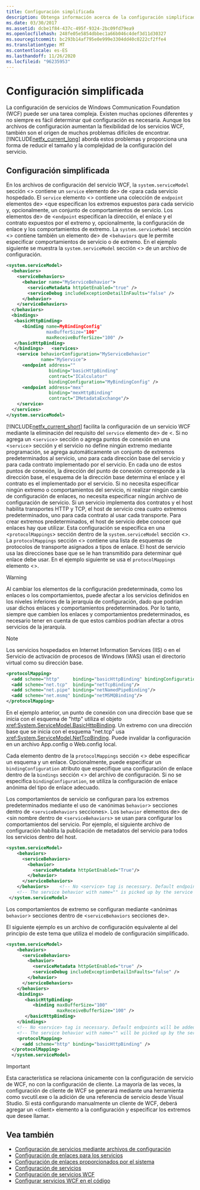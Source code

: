 ```yaml
---
title: Configuración simplificada
description: Obtenga información acerca de la configuración simplificada de los servicios WCF. .NET Framework 4.6.1 proporciona una manera de reducir el tamaño y la complejidad de la configuración del servicio.
ms.date: 03/30/2017
ms.assetid: dcbe1f84-437c-495f-9324-2bc09fd79ea9
ms.openlocfilehash: 248fe05e5854dbbec1a66b046c4def3d11d30327
ms.sourcegitcommit: bc293b14af795e0e999e3304dd40c0222cf2ffe4
ms.translationtype: MT
ms.contentlocale: es-ES
ms.lasthandoff: 11/26/2020
ms.locfileid: "96235953"
---
```

# <a name="simplified-configuration"></a>Configuración simplificada

La configuración de servicios de Windows Communication Foundation (WCF) puede ser una tarea compleja. Existen muchas opciones diferentes y no siempre es fácil determinar qué configuración es necesaria. Aunque los archivos de configuración aumentan la flexibilidad de los servicios WCF, también son el origen de muchos problemas difíciles de encontrar. [!INCLUDE[netfx_current_long](../../../includes/netfx-current-long-md.md)] aborda estos problemas y proporciona una forma de reducir el tamaño y la complejidad de la configuración del servicio.  
  
## <a name="simplified-configuration"></a>Configuración simplificada  

 En los archivos de configuración del servicio WCF, la `system.serviceModel` sección <> contiene un `service` elemento de> de <para cada servicio hospedado. El `service` elemento <> contiene una colección de `endpoint` elementos de> <que especifican los extremos expuestos para cada servicio y, opcionalmente, un conjunto de comportamientos de servicio. Los elementos de> de <`endpoint` especifican la dirección, el enlace y el contrato expuestos por el extremo y, opcionalmente, la configuración de enlace y los comportamientos de extremo. La `system.serviceModel` sección <> contiene también un elemento de> de <`behaviors` que le permite especificar comportamientos de servicio o de extremo. En el ejemplo siguiente se muestra la `system.serviceModel` sección <> de un archivo de configuración.  
  
```xml  
<system.serviceModel>  
  <behaviors>  
    <serviceBehaviors>  
      <behavior name="MyServiceBehavior">  
        <serviceMetadata httpGetEnabled="true" />  
        <serviceDebug includeExceptionDetailInFaults="false" />  
      </behavior>  
    </serviceBehaviors>  
  </behaviors>  
  <bindings>  
   <basicHttpBinding>  
      <binding name=MyBindingConfig"  
               maxBufferSize="100"  
               maxReceiveBufferSize="100" />  
   </basicHttpBinding>  
   </bindings>   <services>  
    <service behaviorConfiguration="MyServiceBehavior"  
             name="MyService">  
      <endpoint address=""  
                binding="basicHttpBinding"  
                contract="ICalculator"  
                bindingConfiguration="MyBindingConfig" />  
      <endpoint address="mex"  
                binding="mexHttpBinding"  
                contract="IMetadataExchange"/>  
    </service>  
  </services>  
</system.serviceModel>  
```  
  
 [!INCLUDE[netfx_current_short](../../../includes/netfx-current-short-md.md)] facilita la configuración de un servicio WCF mediante la eliminación del requisito del `service` elemento de> de <. Si no agrega un <`service`> sección o agrega puntos de conexión en una <`service`> sección y el servicio no define ningún extremo mediante programación, se agrega automáticamente un conjunto de extremos predeterminados al servicio, uno para cada dirección base del servicio y para cada contrato implementado por el servicio. En cada uno de estos puntos de conexión, la dirección del punto de conexión corresponde a la dirección base, el esquema de la dirección base determina el enlace y el contrato es el implementado por el servicio. Si no necesita especificar ningún extremo o comportamientos del servicio, ni realizar ningún cambio de configuración de enlaces, no necesita especificar ningún archivo de configuración de servicio. Si un servicio implementa dos contratos y el host habilita transportes HTTP y TCP, el host de servicio crea cuatro extremos predeterminados, uno para cada contrato al usar cada transporte. Para crear extremos predeterminados, el host de servicio debe conocer qué enlaces hay que utilizar. Esta configuración se especifica en una <`protocolMappings`> sección dentro de la `system.serviceModel` sección <>. La `protocolMappings` sección <> contiene una lista de esquemas de protocolos de transporte asignados a tipos de enlace. El host de servicio usa las direcciones base que se le han transmitido para determinar qué enlace debe usar. En el ejemplo siguiente se usa el `protocolMappings` elemento <>.  
  
> [!WARNING]
> Al cambiar los elementos de la configuración predeterminada, como los enlaces o los comportamientos, puede afectar a los servicios definidos en los niveles inferiores de la jerarquía de configuración, dado que podrían usar dichos enlaces y comportamientos predeterminados. Por lo tanto, siempre que cambien los enlaces y comportamientos predeterminados, es necesario tener en cuenta de que estos cambios podrían afectar a otros servicios de la jerarquía.  
  
> [!NOTE]
> Los servicios hospedados en Internet Information Services (IIS) o en el Servicio de activación de procesos de Windows (WAS) usan el directorio virtual como su dirección base.  
  
```xml  
<protocolMapping>  
  <add scheme="http"     binding="basicHttpBinding" bindingConfiguration="MyBindingConfiguration"/>  
  <add scheme="net.tcp"  binding="netTcpBinding"/>  
  <add scheme="net.pipe" binding="netNamedPipeBinding"/>  
  <add scheme="net.msmq" binding="netMSMQBinding"/>  
</protocolMapping>  
```  
  
 En el ejemplo anterior, un punto de conexión con una dirección base que se inicia con el esquema de "http" utiliza el objeto <xref:System.ServiceModel.BasicHttpBinding>. Un extremo con una dirección base que se inicia con el esquema "net.tcp" usa <xref:System.ServiceModel.NetTcpBinding>. Puede invalidar la configuración en un archivo App.config o Web.config local.  
  
 Cada elemento dentro de la `protocolMappings` sección <> debe especificar un esquema y un enlace. Opcionalmente, puede especificar un `bindingConfiguration` atributo que especifique una configuración de enlace dentro de la `bindings` sección <> del archivo de configuración. Si no se especifica `bindingConfiguration`, se utiliza la configuración de enlace anónima del tipo de enlace adecuado.  
  
 Los comportamientos de servicio se configuran para los extremos predeterminados mediante el uso de <anónimas `behavior`> secciones dentro de <`serviceBehaviors` secciones>. Los `behavior` elementos de> de <sin nombre dentro de <`serviceBehaviors`> se usan para configurar los comportamientos del servicio. Por ejemplo, el siguiente archivo de configuración habilita la publicación de metadatos del servicio para todos los servicios dentro del host.  
  
```xml  
<system.serviceModel>  
    <behaviors>  
      <serviceBehaviors>  
        <behavior>  
          <serviceMetadata httpGetEnabled="True"/>  
        </behavior>  
      </serviceBehaviors>  
    </behaviors>    <!-- No <service> tag is necessary. Default endpoints are added to the service -->  
    <!-- The service behavior with name="" is picked up by the service -->  
 </system.serviceModel>  
```  
  
 Los comportamientos de extremo se configuran mediante <anónimas `behavior`> secciones dentro de <`serviceBehaviors` secciones de>.  
  
 El siguiente ejemplo es un archivo de configuración equivalente al del principio de este tema que utiliza el modelo de configuración simplificado.  
  
```xml  
<system.serviceModel>
    <behaviors>
      <serviceBehaviors>
        <behavior>
          <serviceMetadata httpGetEnabled="true" />
          <serviceDebug includeExceptionDetailInFaults="false" />
        </behavior>
      </serviceBehaviors>
    </behaviors>
    <bindings>
       <basicHttpBinding>
          <binding maxBufferSize="100"
                   maxReceiveBufferSize="100" />
       </basicHttpBinding>
    </bindings>
    <!-- No <service> tag is necessary. Default endpoints will be added to the service -->
    <!-- The service behavior with name="" will be picked up by the service -->
    <protocolMapping>
      <add scheme="http" binding="basicHttpBinding" />
  </protocolMapping>
  </system.serviceModel>
```  
  
> [!IMPORTANT]
> Esta característica se relaciona únicamente con la configuración de servicio de WCF, no con la configuración de cliente. La mayoría de las veces, la configuración de cliente de WCF se generará mediante una herramienta como svcutil.exe o la adición de una referencia de servicio desde Visual Studio. Si está configurando manualmente un cliente de WCF, deberá agregar un \<client> elemento a la configuración y especificar los extremos que desee llamar.  
  
## <a name="see-also"></a>Vea también

- [Configuración de servicios mediante archivos de configuración](configuring-services-using-configuration-files.md)
- [Configuración de enlaces para los servicios](configuring-bindings-for-wcf-services.md)
- [Configuración de enlaces proporcionados por el sistema](./feature-details/configuring-system-provided-bindings.md)
- [Configuración de servicios](configuring-services.md)
- [Configuración de servicios WCF](configuring-services.md)
- [Configurar servicios WCF en el código](configuring-wcf-services-in-code.md)
